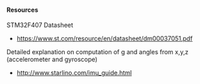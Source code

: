 #### Resources

STM32F407 Datasheet
* https://www.st.com/resource/en/datasheet/dm00037051.pdf

Detailed explanation on computation of g and angles from x,y,z (accelerometer and gyroscope)
* http://www.starlino.com/imu_guide.html
